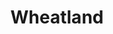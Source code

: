 ---
title: "Wheatland"
hashtag: wheatland
subdivision-of:
  - Wyoming
tags:
  - City
  - Wyoming
---